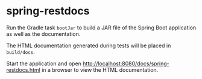 # spring-restdocs

Run the Gradle task `bootJar` to build a JAR file of the Spring Boot application as well as the documentation.

The HTML documentation generated during tests will be placed in `build/docs`.

Start the application and open <http://localhost:8080/docs/spring-restdocs.html> in a browser to view the HTML documentation.
